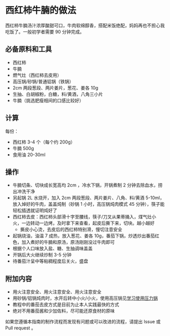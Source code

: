 # 西红柿牛腩的做法

西红柿牛腩汤汁浓厚酸甜可口，牛肉软绵醇香，搭配米饭绝配，妈妈再也不担心我吃饭了。一般初学者需要 90 分钟完成。

## 必备原料和工具

* 西红柿
* 牛腩
* 燃气灶（西红柿去皮用）
* 高压锅/砂锅/普通铝锅（铁锅）
* 2cm 两段葱段、两片姜片，葱花、姜各 10g
* 生抽、白胡椒粉，白糖，料/黄酒，八角三小片
* 牛腩（挑选肥瘦相间的口感比较好）

## 计算

每份：

- 西红柿 3-4 个（每个约 200g）
- 牛腩 500g
- 食用油 20-30ml

## 操作

- 牛腩切条、切块成长宽高均 2cm ，冷水下锅，开锅煮制 2 分钟去除血水，捞出冲洗干净
- 另起锅 2L 水烧开，加入 2cm 两段葱段、两片姜片、八角、料/黄酒 5-10ml，放入焯好的牛肉，盖盖炖制（砂锅 1 小时，高压锅炖肉模式 45 分钟），筷子能轻松插透就证明炖好了
- 西红柿去皮：西红柿头部滑十字至腰线，筷子/刀叉从果蒂捅入，煤气灶小火，一边转动一边烤，及时拿下来查看，起皮后撕下来，切块。越小越好
  - 撕皮小心烫，去皮后的西红柿特别滑，慢切注意安全
- 起锅烧油，油温 7 成热，放入葱花、姜各 10g，番茄下锅，炒透炒出番茄红色，加入煮好的牛腩和原汤，原汤刚刚没过牛肉即可
- 根据个人口味放入盐、糖、生抽调味盖盖
- 开锅后大火继续炒制 3-5 分钟
- 待番茄汁呈中等粘稠程度后关火，盛盘

## 附加内容

- 用火注意安全、用火注意安全、用火注意安全
- 用砂锅/铝锅炖肉时，水开后转中小火/小火，使用高压锅见[学习使用压力锅](./../../../tips/learn/高压力锅.md)
- 教程中的番茄去皮方式是目前为止本人实践最快的方式
- 绝对不用番茄酱和少加佐料，尽可能还原食材的原味

如果您遵循本指南的制作流程而发现有问题或可以改进的流程，请提出 Issue 或 Pull request 。
